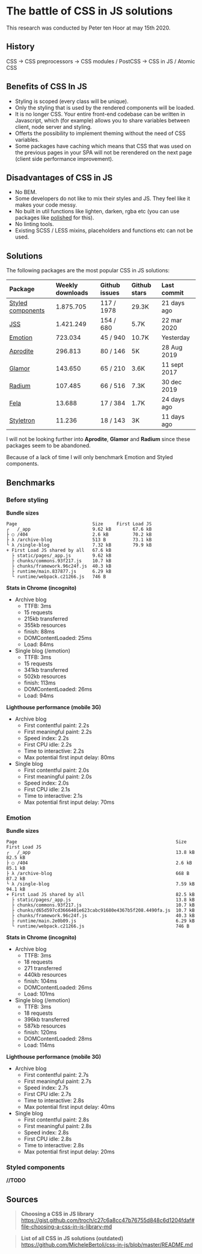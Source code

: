 # The battle of CSS in JS solutions

This research was conducted by Peter ten Hoor at may 15th 2020.

## History

CSS -> CSS preprocessors -> CSS modules / PostCSS -> CSS in JS / Atomic CSS

## Benefits of CSS In JS

- Styling is scoped (every class will be unique).
- Only the styling that is used by the rendered components will be loaded.
- It is no longer CSS. Your entire front-end codebase can be written in Javascript, which (for example) allows you to share variables between client, node server and styling.
- Offerts the possibility to implement theming without the need of CSS variables.
- Some packages have caching which means that CSS that was used on the previous pages in your SPA will not be rerendered on the next page (client side performance improvement).

## Disadvantages of CSS in JS

- No BEM.
- Some developers do not like to mix their styles and JS. They feel like it makes your code messy.
- No built in util functions like lighten, darken, rgba etc (you can use packages like [polished](https://www.npmjs.com/package/polished) for this).
- No linting tools.
- Existing SCSS / LESS mixins, placeholders and functions etc can not be used.

## Solutions

The following packages are the most popular CSS in JS solutions:

| Package | Weekly downloads | Github issues | Github stars | Last commit |
| :------ | :------ | :------ | :------ | :------ |
| [Styled components](https://github.com/styled-components/styled-components) | 1.875.705 | 117 / 1978 | 29.3K | 21 days ago |
| [JSS](https://github.com/cssinjs/jss) | 1.421.249 | 154 / 680 | 5.7K | 22 mar 2020 |
| [Emotion](https://github.com/emotion-js/emotion/tree/master/packages/emotion) | 723.034 | 45 / 940 | 10.7K | Yesterday |
| [Aprodite](https://github.com/Khan/aphrodite) | 296.813 | 80 / 146 | 5K | 28 Aug 2019 |
| [Glamor](https://github.com/threepointone/glamor) | 143.650 | 65 / 210 | 3.6K | 11 sept 2017 |
| [Radium](https://github.com/FormidableLabs/radium) | 107.485 | 66 / 516 | 7.3K | 30 dec 2019 |
| [Fela](https://github.com/robinweser/fela) | 13.688 | 17 / 384 | 1.7K | 24 days ago |
| [Styletron](https://github.com/styletron/styletron) | 11.236 | 18 / 143 | 3K | 11 days ago |

I will not be looking further into **Aprodite**, **Glamor** and **Radium** since these packages seem to be abandoned.

Because of a lack of time I will only benchmark Emotion and Styled components.

## Benchmarks

### Before styling

**Bundle sizes**

```
Page                            Size     First Load JS
┌   /_app                       9.62 kB        67.6 kB
├ ○ /404                        2.6 kB         70.2 kB
├ λ /archive-blog               513 B          73.1 kB
└ λ /single-blog                7.32 kB        79.9 kB
+ First Load JS shared by all   67.6 kB
  ├ static/pages/_app.js        9.62 kB
  ├ chunks/commons.93f217.js    10.7 kB
  ├ chunks/framework.96c24f.js  40.3 kB
  ├ runtime/main.837877.js      6.29 kB
  └ runtime/webpack.c21266.js   746 B
```

**Stats in Chrome (incognito)**

- Archive blog
	- TTFB: 3ms
	- 15 requests
	- 215kb transferred
	- 355kb resources
	- finish: 88ms
	- DOMContentLoaded: 25ms
	- Load: 84ms
- Single blog (/emotion)
	- TTFB: 3ms
	- 15 requests
	- 341kb transferred
	- 502kb resources
	- finish: 113ms
	- DOMContentLoaded: 26ms
	- Load: 94ms

**Lighthouse performance (mobile 3G)**

- Archive blog
	- First contentful paint: 2.2s
 	- First meaningful paint: 2.2s
	- Speed index: 2.2s
	- First CPU idle: 2.2s
	- Time to interactive: 2.2s
	- Max potential first input delay: 80ms
- Single blog
	- First contentful paint: 2.0s
 	- First meaningful paint: 2.0s
	- Speed index: 2.0s
	- First CPU idle: 2.1s
	- Time to interactive: 2.1s
	- Max potential first input delay: 70ms

### Emotion

**Bundle sizes**

```
Page                                                           Size     First Load JS
┌   /_app                                                      13.8 kB        82.5 kB
├ ○ /404                                                       2.6 kB         85.1 kB
├ λ /archive-blog                                              668 B          87.2 kB
└ λ /single-blog                                               7.59 kB        94.1 kB
+ First Load JS shared by all                                  82.5 kB
  ├ static/pages/_app.js                                       13.8 kB
  ├ chunks/commons.93f217.js                                   10.7 kB
  ├ chunks/d65d597cd3666401e623cabc91680e4367b5f208.4490fa.js  10.7 kB
  ├ chunks/framework.96c24f.js                                 40.3 kB
  ├ runtime/main.2e0b09.js                                     6.29 kB
  └ runtime/webpack.c21266.js                                  746 B
```

**Stats in Chrome (incognito)**

- Archive blog
	- TTFB: 3ms
	- 18 requests
	- 271 transferred
	- 440kb resources
	- finish: 104ms
	- DOMContentLoaded: 26ms
	- Load: 101ms
- Single blog (/emotion)
	- TTFB: 3ms
	- 18 requests
	- 396kb transferred
	- 587kb resources
	- finish: 120ms
	- DOMContentLoaded: 28ms
	- Load: 114ms

**Lighthouse performance (mobile 3G)**

- Archive blog
	- First contentful paint: 2.7s
 	- First meaningful paint: 2.7s
	- Speed index: 2.7s
	- First CPU idle: 2.7s
	- Time to interactive: 2.8s
	- Max potential first input delay: 40ms
- Single blog
	- First contentful paint: 2.8s
 	- First meaningful paint: 2.8s
	- Speed index: 2.8s
	- First CPU idle: 2.8s
	- Time to interactive: 2.8s
	- Max potential first input delay: 20ms

### Styled components

**//TODO**

## Sources

> **Choosing a CSS in JS library**</br>
https://gist.github.com/troch/c27c6a8cc47b76755d848c6d1204fdaf#file-choosing-a-css-in-js-library-md

> **List of all CSS in JS solutions (outdated)** </br>
https://github.com/MicheleBertoli/css-in-js/blob/master/README.md

